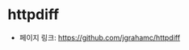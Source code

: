 httpdiff
==================================================
- 페이지 링크: https://github.com/jgrahamc/httpdiff